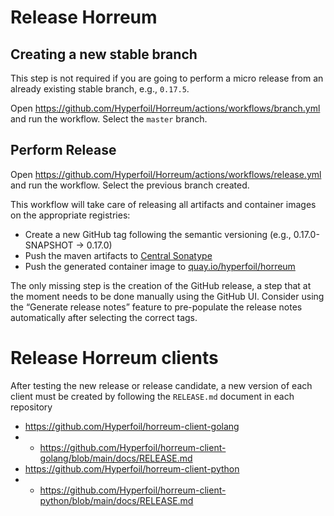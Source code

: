 # Release Horreum

## Creating a new stable branch
This step is not required if you are going to perform a micro release from an already existing stable branch, e.g., `0.17.5`. 

Open https://github.com/Hyperfoil/Horreum/actions/workflows/branch.yml and run the workflow. Select the `master` branch.

## Perform Release

Open https://github.com/Hyperfoil/Horreum/actions/workflows/release.yml and run the workflow. Select the previous branch created.

This workflow will take care of releasing all artifacts and container images on the appropriate registries:
* Create a new GitHub tag following the semantic versioning (e.g., 0.17.0-SNAPSHOT → 0.17.0)
* Push the maven artifacts to [Central Sonatype](https://central.sonatype.com/search?q=horreum)
* Push the generated container image to [quay.io/hyperfoil/horreum](https://quay.io/repository/hyperfoil/horreum)

The only missing step is the creation of the GitHub release, a step that at the moment needs to be done manually using the GitHub UI. Consider using the “Generate release notes” feature to pre-populate the release notes automatically after selecting the correct tags.

# Release Horreum clients

After testing the new release or release candidate, a new version of each client must be created by following the `RELEASE.md` document in each repository

* https://github.com/Hyperfoil/horreum-client-golang
* * https://github.com/Hyperfoil/horreum-client-golang/blob/main/docs/RELEASE.md
* https://github.com/Hyperfoil/horreum-client-python
* * https://github.com/Hyperfoil/horreum-client-python/blob/main/docs/RELEASE.md
